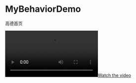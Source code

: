 # MyBehaviorDemo
高德首页

[![Watch the video](https://github.com/dalong982242260/MyBehaviorDemo/tree/dev/mp4/show.mp4)](http://youtu.be/vt5fpE0bzSY)
